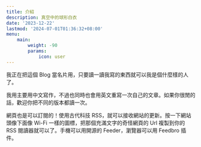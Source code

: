 ```yaml
---
title: 介紹 
description: 真空中的球形白衣
date: '2023-12-22'
lastmod: '2024-07-01T01:36:32+08:00'
menu:
    main: 
        weight: -90
        params:
            icon: user
---
```

我正在把這個 Blog 當名片用，只要讀一讀我寫的東西就可以我是個什麼樣的人了。


我用主要用中文寫作，不過也同時也會用英文重寫一次自己的文章。如果你很閒的話，歡迎你把不同的版本都讀一次。


網頁也是可以訂閱的！使用古代科技 RSS，就可以接收網站的更新。按一下網站頭像下面像 Wi-Fi 一樣的圖標，把那個充滿文字的奇怪網頁的 Url 複製到你的 RSS 閱讀器就可以了。手機可以用開源的 Feeder，瀏覽器可以用 Feedbro 插件。


